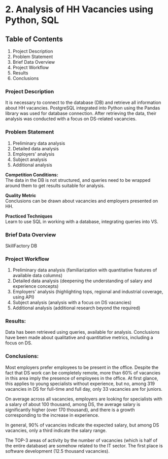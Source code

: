 # 2. Analysis of HH Vacancies using Python, SQL

## Table of Contents  
1. Project Description
2. Problem Statement
3. Brief Data Overview 
4. Project Workflow
5. Results 
6. Conclusions

### Project Description    
It is necessary to connect to the database (DB) and retrieve all information about HH vacancies. PostgreSQL integrated into Python using the Pandas library was used for database connection. After retrieving the data, their analysis was conducted with a focus on DS-related vacancies.

### Problem Statement    
1. Preliminary data analysis
2. Detailed data analysis
3. Employers' analysis
4. Subject analysis
5. Additional analysis

**Competition Conditions:**  
The data in the DB is not structured, and queries need to be wrapped around them to get results suitable for analysis.

**Quality Metric**     
Conclusions can be drawn about vacancies and employers presented on HH.

**Practiced Techniques**     
Learn to use SQL in working with a database, integrating queries into VS.

### Brief Data Overview
SkillFactory DB

### Project Workflow  
1. Preliminary data analysis (familiarization with quantitative features of available data columns)
2. Detailed data analysis (deepening the understanding of salary and experience concepts)
3. Employers' analysis (highlighting tops, regional and industrial coverage, using API)
4. Subject analysis (analysis with a focus on DS vacancies)
5. Additional analysis (additional research beyond the required)

### Results:  
Data has been retrieved using queries, available for analysis. Conclusions have been made about qualitative and quantitative metrics, including a focus on DS.

### Conclusions:  
Most employers prefer employees to be present in the office. Despite the fact that DS work can be completely remote, more than 60% of vacancies in this area imply the presence of employees in the office. At first glance, this applies to young specialists without experience, but no, among 319 vacancies in DS for full-time and full day, only 33 vacancies are for juniors.

On average across all vacancies, employers are looking for specialists with a salary of about 100 thousand, among DS, the average salary is significantly higher (over 170 thousand), and there is a growth corresponding to the increase in experience.

In general, 90% of vacancies indicate the expected salary, but among DS vacancies, only a third indicate the salary range.

The TOP-3 areas of activity by the number of vacancies (which is half of the entire database) are somehow related to the IT sector. The first place is software development (12.5 thousand vacancies).